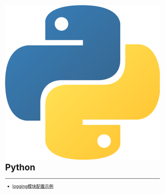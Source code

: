 # ![Python](./images/logo.png ":size=100") Python

---

- [logging模块配置示例](/repository/Languages/Python/docs/logging模块配置示例.md#logging模块配置示例)